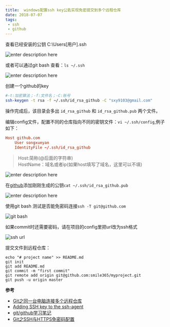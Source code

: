 ```yaml
---
title:  windows配置ssh key公匙实现免密提交到多个远程仓库
date: 2018-07-07
tags: 
 - ssh
 - github
---
```


查看已经安装的公钥
C:\Users\[用户]\.ssh

![enter description here](https://i.loli.net/2018/07/07/5b405c72a2c5c.jpg)


或者可以通过git bash 查看：`ls ~/.ssh`

![enter description here](https://i.loli.net/2018/07/07/5b405ca0bbbfe.jpg)

创建一个github的key  
```sh
#-t:加密算法；-f:文件名；-C:账号
ssh-keygen -t rsa -f ~/.ssh/id_rsa_github -C "sxy9103@gmail.com"
```
操作完成后，该目录会多出 `id_rsa_github` 和 `id_rsa_github.pub` 两个文件。

编辑config文件，配置不同的仓库指向不同的密钥文件：`vi ~/.ssh/config`,例子如下： 

```conf
Host github.com
    User songxueyan
    IdentityFile ~/.ssh/id_rsa_github
```
> Host:简称(@后面的字符串)  
HostName：域名或者ip(如果host填写了域名，这里可以不填) 

![enter description here](https://i.loli.net/2018/07/07/5b405e0b253ae.jpg)

在[github](https://github.com/settings/ssh/new)添加刚刚生成的公钥`cat ~/.ssh/id_rsa_github.pub`

![enter description here](https://i.loli.net/2018/07/07/5b405f1dcfeb8.jpg)

使用git bash 测试是否能免密码连接`ssh -T git@github.com`

![git bash](https://i.loli.net/2018/07/07/5b405fc9d9dd5.jpg)

如果commit时还需要密码，请在项目的config里把url改为ssh格式

![ssh url](https://i.loli.net/2018/07/07/5b4079f06a054.jpg)

提交文件到远程仓库：  
```shell
echo "# project name" >> README.md
git init
git add README.md
git commit -m "first commit"
git remote add origin git@github.com:smile365/myproject.git
git push -u origin master
```

**参考**

- [Git之同一台电脑连接多个远程仓库](https://www.jianshu.com/p/04e9a885c5c8)
- [Adding SSH key to the ssh-agent](https://help.github.com/articles/generating-a-new-ssh-key-and-adding-it-to-the-ssh-agent/)
- [git/github学习笔记](http://www.cnblogs.com/fnng/archive/2011/08/25/2153807.html)
- [Git之SSH与HTTPS免密码配置](https://www.jianshu.com/p/b5ec092fc1d1)